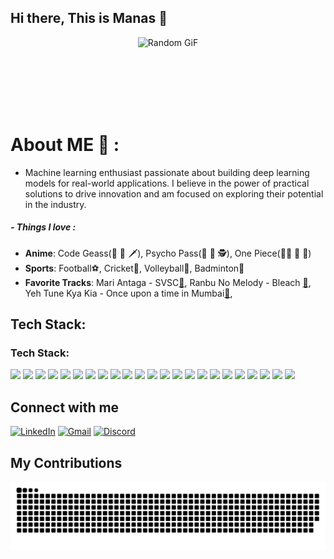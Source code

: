 ## Hi there, This is Manas 👋



<p align="center">
  <img height="200" src="https://github-readme-utils.vercel.app/api/gif/anime" alt="Random GiF">
</p>
<!--
**stalker0418/stalker0418** is a ✨ _special_ ✨ repository because its `README.md` (this file) appears on your GitHub profile.

Here are some ideas to get you started:

- 🔭 I’m currently working on ...
- 🌱 I’m currently learning ...
- 👯 I’m looking to collaborate on ...
- 🤔 I’m looking for help with ...
- 💬 Ask me about ...
- 📫 How to reach me: ...
- 😄 Pronouns: ...
- ⚡ Fun fact: ...
-->

<!-- <img src="https://user-images.githubusercontent.com/74038190/212750672-2f3f2b50-c84f-4ed8-a60a-849ae69ff9df.gif" width="500"> -->



 
<br><br>
</br>
</br>
</br>


# About ME 💬 :
- Machine learning enthusiast passionate about building deep learning models for real-world applications. I believe in the power of practical solutions to drive innovation and am focused on exploring their potential in the industry.

##### - Things I love :
- **Anime**: Code Geass(🤴 🤖 🗡️), Psycho Pass(🧠 🔫 🕵️), One Piece(🏴‍☠️ 🌊 🍖)
- **Sports**: Football⚽, Cricket🏏, Volleyball🏐, Badminton🏸
- **Favorite Tracks**: Mari Antaga - SVSC[🔗](https://www.youtube.com/watch?v=ZwGPx75hVLk), 
                   Ranbu No Melody - Bleach [🔗](https://www.youtube.com/watch?v=5emM3JGI5JA), 
                   Yeh Tune Kya Kia - Once upon a time in Mumbai[🔗](https://www.youtube.com/watch?v=w9Qo6p4XsXE), 




## Tech Stack:
<h3>Tech Stack:</h3>
<p>
<img src="https://img.shields.io/badge/C++-00599C?style=for-the-badge&logo=c%2B%2B&logoColor=white" /> 
<img src="https://img.shields.io/badge/python-3670A0?style=for-the-badge&logo=python&logoColor=ffdd54" />
<img src="https://img.shields.io/badge/Java-ED8B00?style=for-the-badge&logo=java&logoColor=white" />
<img src="https://img.shields.io/badge/Javascript-F7DF1E?style=for-the-badge&logo=javascript&logoColor=323330" />
<img src="https://img.shields.io/badge/React-23272f?style=for-the-badge&logo=react&logoColor=61DBFB" />
<img src="https://img.shields.io/badge/C%23-239120?style=for-the-badge&logo=c-sharp&logoColor=white" />
<img src="https://img.shields.io/badge/R-276DC3?style=for-the-badge&logo=r&logoColor=white" />
<img src="https://img.shields.io/badge/MongoDB-589636?style=for-the-badge&logo=mongodb&logoColor=white" />
<img src="https://img.shields.io/badge/PostgreSQL-336791?style=for-the-badge&logo=postgresql&logoColor=white" /> 
<img src="https://img.shields.io/badge/MySQL-00758F?style=for-the-badge&logo=mysql&logoColor=F29111" />
<img src="https://img.shields.io/badge/Node.js-3C873A?style=for-the-badge&logo=nodedotjs&logoColor=303030" />
<img src="https://img.shields.io/badge/Express-212427?style=for-the-badge&logo=express&logoColor=white" />
<img src="https://img.shields.io/badge/HTML5-F06529?style=for-the-badge&logo=html5&logoColor=white" />
<img src="https://img.shields.io/badge/CSS3-2965F1?style=for-the-badge&logo=css3&logoColor=white" />
<img src="https://img.shields.io/badge/Visual%20Studio-5C2D91?style=for-the-badge&logo=visual%20studio&logoColor=white" />
<img src="https://img.shields.io/badge/Jupyter-F37626?style=for-the-badge&logo=jupyter&logoColor=white" />
<img src="https://img.shields.io/badge/Docker-2496ED?style=for-the-badge&logo=docker&logoColor=white" />
<img src="https://img.shields.io/badge/Google%20Cloud-4285F4?style=for-the-badge&logo=google-cloud&logoColor=white" />
<img src="https://img.shields.io/badge/Amazon%20AWS-232F3E?style=for-the-badge&logo=amazon-aws&logoColor=white" />
<img src="https://img.shields.io/badge/Microsoft%20Azure-0078D4?style=for-the-badge&logo=microsoft-azure&logoColor=white" />
<img src="https://img.shields.io/badge/Snowflake-29B5E8?style=for-the-badge&logo=snowflake&logoColor=white" />
<img src="https://img.shields.io/badge/OpenAI-412991?style=for-the-badge&logo=openai&logoColor=white" />
<img src="https://img.shields.io/badge/LangChain-006B8A?style=for-the-badge&logo=langchain&logoColor=white" />


</p>


## Connect with me
[![LinkedIn](https://img.shields.io/badge/LinkedIn-0077B5?style=for-the-badge&logo=linkedin&logoColor=white)](https://www.linkedin.com/in/manas-sanjay/) [![Gmail](https://img.shields.io/badge/Gmail-D14836?style=for-the-badge&logo=gmail&logoColor=white)](mailto:pakalapati.sanjay@gmail.com) [![Discord](https://img.shields.io/badge/Discord-5865F2?style=for-the-badge&logo=discord&logoColor=white)](https://discordapp.com/users/730923270559367240)


 ## My Contributions
![Snake animation](https://github.com/stalker0418/stalker0418/blob/output/github-contribution-grid-snake-dark.svg)

